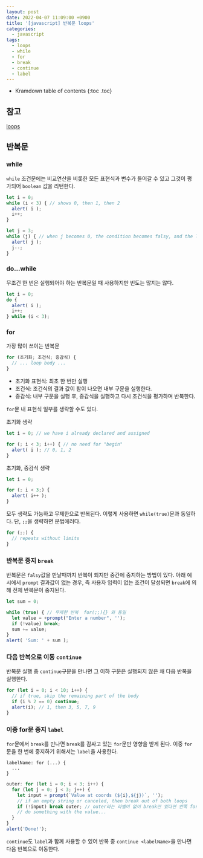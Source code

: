 ```yaml
---
layout: post
date: 2022-04-07 11:09:00 +0900
title: '[javascript] 반복문 loops'
categories:
  - javascript
tags:
  - loops
  - while
  - for
  - break
  - continue
  - label
---
```


* Kramdown table of contents
{:toc .toc}

## 참고

[loops](https://javascript.info/while-for)

## 반복문

### while

`while` 조건문에는 비교연산을 비롯한 모든 표현식과 변수가 들어갈 수 있고 그것이 평가되어 `boolean` 값을 리턴한다.  

```js
let i = 0;
while (i < 3) { // shows 0, then 1, then 2
  alert( i );
  i++;
}

let j = 3;
while (j) { // when j becomes 0, the condition becomes falsy, and the loop stops
  alert( j );
  j--;
}
```

### do...while

무조건 한 번은 실행되어야 하는 반복문일 때 사용하지만 빈도는 많지는 않다.

```js
let i = 0;
do {
  alert( i );
  i++;
} while (i < 3);
```

### for

가장 많이 쓰이는 반복문

```js
for (초기화; 조건식; 증감식) {
  // ... loop body ...
}
```

* 초기화 표현식: 최초 한 번만 실행
* 조건식: 조건식의 결과 값이 참이 나오면 내부 구문을 실행한다.
* 증감식: 내부 구문을 실행 후, 증감식을 실행하고 다시 조건식을 평가하며 반복한다.

`for`문 내 표현식 일부를 생략할 수도 있다.  

초기화 생략

```js
let i = 0; // we have i already declared and assigned

for (; i < 3; i++) { // no need for "begin"
  alert( i ); // 0, 1, 2
}
```

초기화, 증감식 생략

```js
let i = 0;

for (; i < 3;) {
  alert( i++ );
}
```

모두 생략도 가능하고 무제한으로 반복된다. 이렇게 사용하면 `while(true)`문과 동일하다. 단, `;;`을 생략하면 문법에러다.

```js
for (;;) {
  // repeats without limits
}
```


### 반복문 중지 `break`

반복문은 `falsy`값을 만날때까지 반복이 되지만 중간에 중지하는 방법이 있다.
아래 예시에서 `prompt` 결과값이 없는 경우, 즉 사용자 입력이 없는 조건이 달성되면 `break`에 의해 전체 반복문이 중지된다.

```js
let sum = 0;

while (true) { // 무제한 반복  for(;;){} 와 동일
  let value = +prompt("Enter a number", '');
  if (!value) break;
  sum += value;
}
alert( 'Sum: ' + sum );

```

### 다음 반복으로 이동 `continue`

반복문 실행 중 `continue`구문을 만나면 그 이하 구문은 실행되지 않은 채 다음 반복을 실행한다.

```js
for (let i = 0; i < 10; i++) {
  // if true, skip the remaining part of the body
  if (i % 2 == 0) continue;
  alert(i); // 1, then 3, 5, 7, 9
}
```

### 이중 for문 중지 `label`

`for`문에서 `break`를 만나면 `break`를 감싸고 있는 `for`문만 영향을 받게 된다. 이중 `for`문을 한 번에 중지하기 위해서는 `label`을 사용한다.

```
labelName: for (...) {
  ...
}
```

```js
outer: for (let i = 0; i < 3; i++) {
  for (let j = 0; j < 3; j++) {
    let input = prompt(`Value at coords (${i},${j})`, '');
    // if an empty string or canceled, then break out of both loops
    if (!input) break outer; // outer라는 라벨이 없이 break만 있다면 안쪽 for문만 중지된다.
    // do something with the value...
  }
}
alert('Done!');
```

`continue`도 `label`과 함께 사용할 수 있어 반복 중 `continue <labelName>`을 만나면 다음 반복으로 이동한다.
